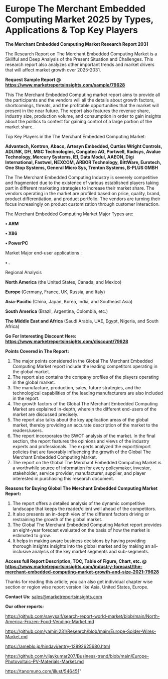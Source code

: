 # Europe The Merchant Embedded Computing Market 2025 by Types, Applications & Top Key Players

<strong>The Merchant Embedded Computing Market Research Report 2031</strong>

The Research Report on The Merchant Embedded Computing Market is a Skillful and Deep Analysis of the Present Situation and Challenges. This research report also analyzes other important trends and market drivers that will affect market growth over 2025-2031.

<strong>Request Sample Report @ <a href=https://www.marketreportsinsights.com/sample/79628>https://www.marketreportsinsights.com/sample/79628</a></strong>

This The Merchant Embedded Computing market report aims to provide all the participants and the vendors will all the details about growth factors, shortcomings, threats, and the profitable opportunities that the market will present in the near future. The report also features the revenue share, industry size, production volume, and consumption in order to gain insights about the politics to contest for gaining control of a large portion of the market share.

Top Key Players in the The Merchant Embedded Computing Market:

<strong>Advantech, Kontron, Abaco, Artesyn Embedded, Curtiss Wright Controls, ADLINK, DFI, MSC Technologies, Congatec AG, Portwell, Radisys, Avalue Technology, Mercury Systems, IEI, Data Modul, AAEON, Digi International, Fastwel, NEXCOM, ARBOR Technology, BittWare, Eurotech, One Stop Systems, General Micro Sys, Trenton Systems, B-PLUS GMBH</strong>

The The Merchant Embedded Computing Industry is severely competitive and fragmented due to the existence of various established players taking part in different marketing strategies to increase their market share. The vendors operating in the market are profiled based on price, quality, brand, product differentiation, and product portfolio. The vendors are turning their focus increasingly on product customization through customer interaction.

The Merchant Embedded Computing Market Major Types are:

<strong>• ARM

• X86

• PowerPC</strong>

Market Major end-user applications :

<strong>• .</strong>

Regional Analysis

</u><strong><b>North America</b></strong> (the United States, Canada, and Mexico)

<strong><b>Europe </b></strong>(Germany, France, UK, Russia, and Italy)

<strong><b>Asia-Pacific</b></strong> (China, Japan, Korea, India, and Southeast Asia)

<strong><b>South America</b></strong> (Brazil, Argentina, Colombia, etc.)

<strong><b>The Middle East and Africa</b></strong> (Saudi Arabia, UAE, Egypt, Nigeria, and South Africa)

<strong>Go For Interesting Discount Here: <a href=https://www.marketreportsinsights.com/discount/79628>https://www.marketreportsinsights.com/discount/79628</a></strong>

<strong>Points Covered in The Report:</strong>
<ol>
  <li>The major points considered in the Global The Merchant Embedded Computing Market report include the leading competitors operating in the global market.</li>
  <li>The report also contains the company profiles of the players operating in the global market.</li>
  <li>The manufacture, production, sales, future strategies, and the technological capabilities of the leading manufacturers are also included in the report.</li>
  <li>The growth factors of the Global The Merchant Embedded Computing Market are explained in-depth, wherein the different end-users of the market are discussed precisely.</li>
  <li>The report also talks about the key application areas of the global market, thereby providing an accurate description of the market to the readers/users.</li>
  <li>The report incorporates the SWOT analysis of the market. In the final section, the report features the opinions and views of the industry experts and professionals. The experts analyzed the export/import policies that are favorably influencing the growth of the Global The Merchant Embedded Computing Market.</li>
  <li>The report on the Global The Merchant Embedded Computing Market is a worthwhile source of information for every policymaker, investor, stakeholder, service provider, manufacturer, supplier, and player interested in purchasing this research document.</li>
</ol>
<strong>Reasons for Buying Global The Merchant Embedded Computing Market Report:</strong>

<ol>
  <li>The report offers a detailed analysis of the dynamic competitive landscape that keeps the reader/client well ahead of the competitors.</li>
  <li>It also presents an in-depth view of the different factors driving or restraining the growth of the global market.</li>
  <li>The Global The Merchant Embedded Computing Market report provides an eight-year forecast evaluated on the basis of how the market is estimated to grow.</li>
  <li>It helps in making aware business decisions by having providing thorough insights insights into the global market and by making an all-inclusive analysis of the key market segments and sub-segments.</li>
</ol>
<strong>Access full Report Description, TOC, Table of Figure, Chart, etc. @ <a href=https://www.marketreportsinsights.com/industry-forecast/the-merchant-embedded-computing-market-growth-and-size-2021-79628>https://www.marketreportsinsights.com/industry-forecast/the-merchant-embedded-computing-market-growth-and-size-2021-79628</a></strong>


Thanks for reading this article; you can also get individual chapter wise section or region wise report version like Asia, United States, Europe.

<strong>Contact Us:</strong>
sales@marketreportsinsights.com

<strong>Our other reports:</strong>

<a href=https://github.com/sayysaif/search-report-world-market/blob/main/North-America-Frozen-Food-Vending-Market.md>https://github.com/sayysaif/search-report-world-market/blob/main/North-America-Frozen-Food-Vending-Market.md</a>

<a href=https://github.com/yamini231/Research/blob/main/Europe-Solder-Wires-Market.md>https://github.com/yamini231/Research/blob/main/Europe-Solder-Wires-Market.md</a>

<a href=https://ameblo.jp/hindavi/entry-12892625680.html>https://ameblo.jp/hindavi/entry-12892625680.html</a>

<a href=https://github.com/vijaykumar207/Business-trend/blob/main/Europe-Photovoltaic-PV-Materials-Market.md>https://github.com/vijaykumar207/Business-trend/blob/main/Europe-Photovoltaic-PV-Materials-Market.md</a>

<a href=https://tanomuno.com/illust/546451>https://tanomuno.com/illust/546451</a>"

